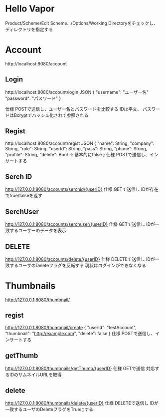# Hello Vapor

Product/Scheme/Edit Scheme.../Options/Working Directoryをチェックし、
ディレクトリを指定する

# Account
http://localhost:8080/account
## Login
http://localhost:8080/account/login
JSON
{
    "username": "ユーザー名"
    "password": "パスワード"
}

仕様
POSTで送信し、ユーザー名とパスワードを比較する
IDは平文、
パスワードはBcryptでハッシュ化されて参照される

## Regist
http://localhost:8080/account/regist
JSON
{
    "name": String,
    "company": String,
    "role": String,
    "userId": String,
    "pass": String,
    "phone": String,
    "profile": String,
    "delete": Bool  -> 基本的にfalse
}
仕様
POSTで送信し、インサートする

## Serch ID
http://127.0.0.1:8080/accounts/serchid/{userID}
仕様
GETで送信し
IDが存在でtrue/falseを返す

## SerchUser
http://127.0.0.1:8080/accounts/serchuser/{userID}
仕様
GETで送信し
IDが一致するユーザーのデータを表示

## DELETE
http://127.0.0.1:8080/accounts/delete/{userID}
仕様
DELETEで送信し
IDが一致するユーザのDeleteフラグを反転する
現状はログインができなくなる


# Thumbnails
http://127.0.0.1:8080/thumbnail/

## regist
http://127.0.0.1:8080/thumbnail/create
{
    "userId": "testAccount",
    "thumbnail": "http://example.com",
    "delete": false
}
仕様
POSTで送信し、インサートする

## getThumb
http://127.0.0.1:8080/thumbnails/getThumb/{userID}
仕様
GETで送信
対応するIDのサムネイルURLを取得

## delete
http://127.0.0.1:8080/thumbnails/delete/{userID}
仕様
DELETEで送信し
IDが一致するユーザのDeleteフラグをTrueにする
